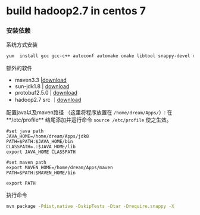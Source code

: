 build hadoop2.7 in centos 7
===

### 安装依赖

系统方式安装

```bash
yum  install gcc gcc-c++ autoconf automake cmake libtool snappy-devel openssl-devel
```
额外的软件

* maven3.3 |[download](http://mirrors.cnnic.cn/apache/maven/maven-3/3.3.3/binaries/apache-maven-3.3.3-bin.tar.gz)
* sun-jdk1.8 | [download](http://mirrors.cnnic.cn/apache/hadoop/common/hadoop-2.7.0/hadoop-2.7.0-src.tar.gz)
* protobuf2.5.0 | [download](http://mirrors.cnnic.cn/apache/hadoop/common/hadoop-2.7.0/hadoop-2.7.0-src.tar.gz)
* hadoop2.7 src ｜[download](http://mirrors.cnnic.cn/apache/hadoop/common/hadoop-2.7.0/hadoop-2.7.0-src.tar.gz)

配置java以及maven路径 （这里将程序放置在 `/home/dream/Apps/`）:
在**/etc/profile** 结尾添加并运行命令 `source /etc/profile` 使之生效。

```apacheconf
#set java path
JAVA_HOME=/home/dream/Apps/jdk8
PATH=$PATH:$JAVA_HOME/bin
CLASSPATH=.:$JAVA_HOME/lib
export JAVA_HOME CLASSPATH

#set maven path
export MAVEN_HOME=/home/dream/Apps/maven
PATH=$PATH:$MAVEN_HOME/bin

export PATH
```

执行命令

```bash
mvn package -Pdist,native -DskipTests -Dtar -Drequire.snappy -X
```


